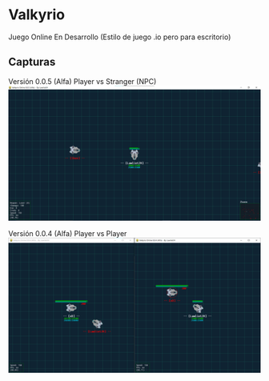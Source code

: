 # Valkyrio
 Juego Online En Desarrollo (Estilo de juego .io pero para escritorio)

## Capturas

Versión 0.0.5 (Alfa) Player vs Stranger (NPC)
![v005A](screenshots/Valkyrio-v0.0.5.png "Versión 0.0.5 (Alfa)")

Versión 0.0.4 (Alfa) Player vs Player
![v004A](screenshots/Valkyrio-v0.0.4.png "Versión 0.0.4 (Alfa)")
